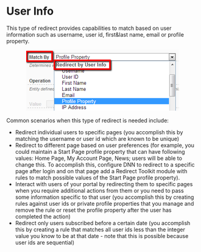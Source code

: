 # User Info

This type of redirect provides capabilities to match based on user information such as username, user id, first&last name, email or profile property.

<div style="text-align:center">

![](../assets/redirect-by-user-info.png)

</div>

Common scenarios when this type of redirect is needed include:

* Redirect individual users to specific pages (you accomplish this by matching the username or user id which are known to be unique)
* Redirect to different page based on user preferences (for example, you could maintain a Start Page profile property that can have following values: Home Page, My Account Page, News; users will be able to change this. To accomplish this, configure DNN to redirect to a specific page after login and on that page add a Redirect Toolkit module with rules to match possible values of the Start Page profile property).
* Interact with users of your portal by redirecting them to specific pages when you require additional actions from them or you need to pass some information specific to that user (you accomplish this by creating rules against user ids or private profile properties that you manage and remove the rule or reset the profile property after the user has completed the action)
* Redirect only users subscribed before a certain date (you accomplish this by creating a rule that matches all user ids less than the integer value you know to be at that date - note that this is possible because user ids are sequential)